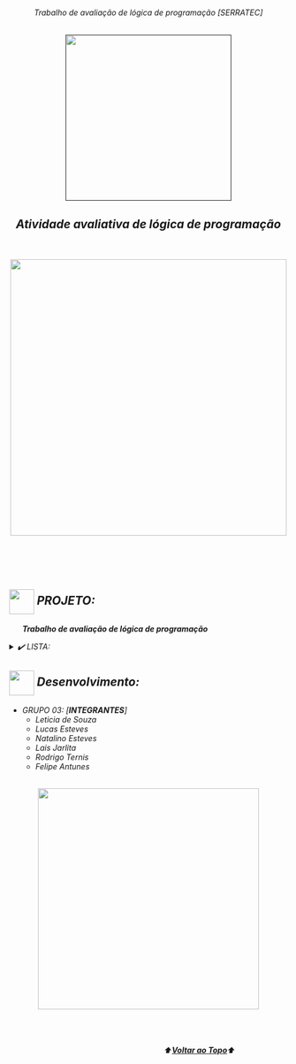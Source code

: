 <div align="center">
<i><h6>Trabalho de avaliação de lógica de programação [SERRATEC]
</div>
<a name="back-to-top">

<p align="center">
  <a href="">
    <img width="300px" src="" alt="">
   </a>
</p>

 <p>
    <h2 align="center">
 Atividade avaliativa de lógica de programação
  </h2>
  </p> 
  </br>
<br>
<div align="center">
  <img width="500px" src="https://i.imgur.com/H5Pd8Ah.png">
  <br>  </br>
   <br>  </br>
</div>
<br>

## <img height="45px" align="center" src="https://github.com/luqui2/Sistema-para-Viagens-/blob/main/src/imagens/foguete.gif">   PROJETO:
&nbsp;&nbsp;&nbsp;&nbsp;&nbsp;&nbsp;**Trabalho de avaliação de lógica de programação**  

<details>
  <summary>✔️ LISTA:</summary>
      <p align="justify">
      1:  01.por<br>
      2:  02.por<br>
      3:  03.por<br>
      4:  04.por<br>
      5:  05.por<br>
      6:  06.por<br>
      7:  07.por<br>
      8:  08.por<br>
      9:  09.por<br>
     10: 10.por<br>
  </details>

##     
  
 
## <img height="45px" align="center" src="https://github.com/luqui2/Sistema-para-Viagens-/blob/main/src/imagens/set.gif">   Desenvolvimento:
- GRUPO 03: [**INTEGRANTES**] 
  <br>
  - Leticia de Souza
  - Lucas Esteves
  - Natalino Esteves
  - Lais Jarlita
  - Rodrigo Ternis
  - Felipe Antunes
 <br>
<div align="center">      
 
  <img height="400px" align="center" src="https://i.imgur.com/8ZvTi9Z.jpeg">
  <br></br>
 
 </div>
<br> 
<br>
</p>

&emsp;&emsp;&emsp;&emsp;&emsp;&emsp;&emsp;&emsp;&emsp;&emsp;&emsp;&emsp;&emsp;&emsp;&emsp;&emsp;&emsp;&emsp;&emsp;&emsp;⬆️[**Voltar ao Topo**](#back-to-top)⬆️
